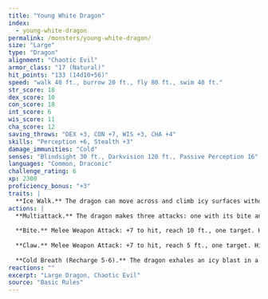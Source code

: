 ```yaml
---
title: "Young White Dragon"
index:
  - young-white-dragon
permalink: /monsters/young-white-dragon/
size: "Large"
type: "Dragon"
alignment: "Chaotic Evil"
armor_class: "17 (Natural)"
hit_points: "133 (14d10+56)"
speed: "walk 40 ft., burrow 20 ft., fly 80 ft., swim 40 ft."
str_score: 18
dex_score: 10
con_score: 18
int_score: 6
wis_score: 11
cha_score: 12
saving_throws: "DEX +3, CON +7, WIS +3, CHA +4"
skills: "Perception +6, Stealth +3"
damage_immunities: "Cold"
senses: "Blindsight 30 ft., Darkvision 120 ft., Passive Perception 16"
languages: "Common, Draconic"
challenge_rating: 6
xp: 2300
proficiency_bonus: "+3"
traits: |
  **Ice Walk.** The dragon can move across and climb icy surfaces without needing to make an ability check. Additionally, difficult terrain composed of ice or snow doesn't cost it extra moment.
actions: |
  **Multiattack.** The dragon makes three attacks: one with its bite and two with its claws.
  
  **Bite.** Melee Weapon Attack: +7 to hit, reach 10 ft., one target. Hit: 15 (2d10 + 4) piercing damage plus 4 (1d8) cold damage.
  
  **Claw.** Melee Weapon Attack: +7 to hit, reach 5 ft., one target. Hit: 11 (2d6 + 4) slashing damage.
  
  **Cold Breath (Recharge 5-6).** The dragon exhales an icy blast in a 30-foot cone. Each creature in that area must make a DC 15 Constitution saving throw, taking 45 (10d8) cold damage on a failed save, or half as much damage on a successful one.
reactions: ""
excerpt: "Large Dragon, Chaotic Evil"
source: "Basic Rules"
---
```

